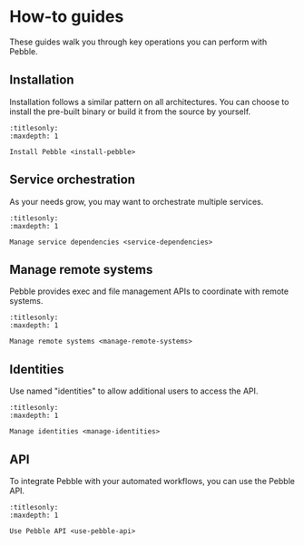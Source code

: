 # How-to guides

These guides walk you through key operations you can perform with Pebble.


## Installation

Installation follows a similar pattern on all architectures. You can choose to install the pre-built binary or build it from the source by yourself.

```{toctree}
:titlesonly:
:maxdepth: 1

Install Pebble <install-pebble>
```


## Service orchestration

As your needs grow, you may want to orchestrate multiple services.

```{toctree}
:titlesonly:
:maxdepth: 1

Manage service dependencies <service-dependencies>
```


## Manage remote systems

Pebble provides exec and file management APIs to coordinate with remote systems.

```{toctree}
:titlesonly:
:maxdepth: 1

Manage remote systems <manage-remote-systems>
```


## Identities

Use named "identities" to allow additional users to access the API.

```{toctree}
:titlesonly:
:maxdepth: 1

Manage identities <manage-identities>
```


## API

To integrate Pebble with your automated workflows, you can use the Pebble API.

```{toctree}
:titlesonly:
:maxdepth: 1

Use Pebble API <use-pebble-api>
```
